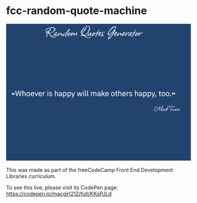 # fcc-random-quote-machine

![Preview image](./preview.png)

This was made as part of the freeCodeCamp Front End Development Libraries curriculum.

To see this live, please visit its CodePen page: https://codepen.io/macgirl212/full/KKqPJLd
